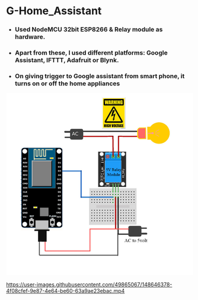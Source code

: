 # G-Home_Assistant
* ### Used NodeMCU 32bit ESP8266 &amp; Relay module as hardware.
* ### Apart from these, I used different platforms: Google Assistant, IFTTT, Adafruit or Blynk.
* ### On giving trigger to Google assistant from smart phone, it turns on or off the home appliances


![Ooops!! Image is not visible](https://github.com/ngandhi369/G-Home_Assistant/blob/master/Circuit.jpg)



https://user-images.githubusercontent.com/49865067/148646378-4f08cfef-9e87-4e64-be60-63a9ae23ebac.mp4

